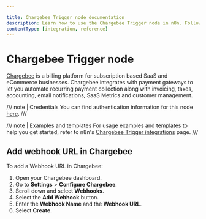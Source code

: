 ```yaml
---

title: Chargebee Trigger node documentation
description: Learn how to use the Chargebee Trigger node in n8n. Follow technical documentation to integrate Chargebee Trigger node into your workflows.
contentType: [integration, reference]
---
```


# Chargebee Trigger node

[Chargebee](https://www.chargebee.com/) is a billing platform for subscription based SaaS and eCommerce businesses. Chargebee integrates with payment gateways to let you automate recurring payment collection along with invoicing, taxes, accounting, email notifications, SaaS Metrics and customer management.

/// note | Credentials
You can find authentication information for this node [here](/integrations/builtin/credentials/chargebee.md).
///

///  note  | Examples and templates
For usage examples and templates to help you get started, refer to n8n's [Chargebee Trigger integrations](https://n8n.io/integrations/chargebee-trigger/) page.
///

## Add webhook URL in Chargebee

To add a Webhook URL in Chargebee:

1. Open your Chargebee dashboard.
2. Go to **Settings** > **Configure Chargebee**.
4. Scroll down and select **Webhooks**.
5. Select the **Add Webhook** button.
6. Enter the **Webhook Name** and the **Webhook URL**.
7. Select **Create**.
